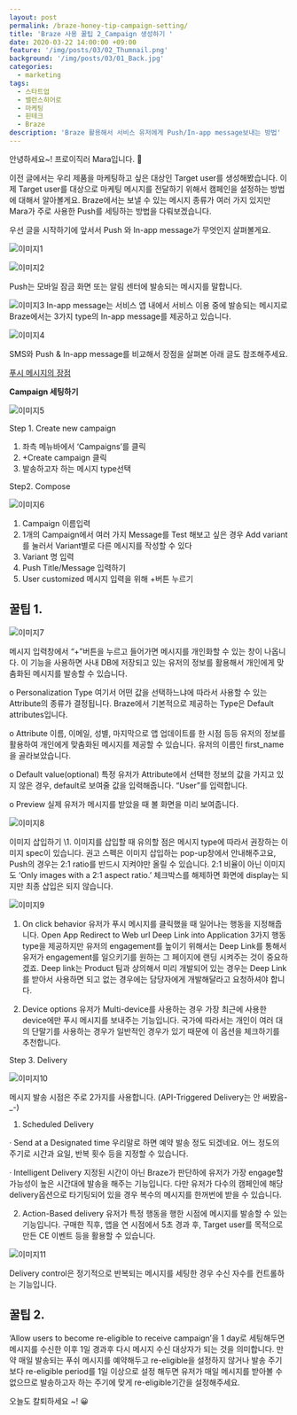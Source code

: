 ```yaml
---
layout: post
permalink: /braze-honey-tip-campaign-setting/
title: 'Braze 사용 꿀팁 2_Campaign 생성하기 '
date: 2020-03-22 14:00:00 +09:00
feature: '/img/posts/03/02_Thumnail.png'
background: '/img/posts/03/01_Back.jpg'
categories:
  - marketing
tags:
  - 스타트업
  - 밸런스히어로
  - 마케팅
  - 핀테크
  - Braze
description: 'Braze 활용해서 서비스 유저에게 Push/In-app message보내는 방법'
---
```


 

안녕하세요~!
프로이직러 Mara입니다. 🐳

이전 글에서는 우리 제품을 마케팅하고 싶은 대상인 Target user를 생성해봤습니다. 이제 Target user를 대상으로 마케팅 메시지를 전달하기 위해서 캠페인을 설정하는 방법에 대해서 알아볼게요. Braze에서는 보낼 수 있는 메시지 종류가 여러 가지 있지만 Mara가 주로 사용한 Push를 세팅하는 방법을 다뤄보겠습니다. 

우선 글을 시작하기에 앞서서 Push 와 In-app message가 무엇인지 살펴볼게요. 

![이미지1](/img/posts/03/01.png)

![이미지2](/img/posts/03/02.png)

Push는 모바일 잠금 화면 또는 알림 센터에 발송되는 메시지를 말합니다. 

![이미지3](/img/posts/03/03.png)
 In-app message는 서비스 앱 내에서 서비스 이용 중에 발송되는 메시지로 Braze에서는 3가지 type의 In-app message를 제공하고 있습니다.

![이미지4](/img/posts/03/04.png) 

SMS와 Push & In-app message를 비교해서 장점을 살펴본 아래 글도 참조해주세요.

[푸시 메시지의 장점](https://blog.sendbird.com/ko/sms와-차별화되는-인앱-메시징과-푸시-알림의-중요성/)

 **Campaign 세팅하기** 

![이미지5](/img/posts/03/05.png)

Step 1. Create new campaign

1. 좌측 메뉴바에서 ‘Campaigns’를 클릭
2. +Create campaign 클릭
3. 발송하고자 하는 메시지 type선택

 Step2. Compose

![이미지6](/img/posts/03/06.png)

1. Campaign 이름입력 
2. 1개의 Campaign에서 여러 가지 Message를 Test 해보고 싶은 경우 Add variant를 눌러서 Variant별로 다른 메시지를 작성할 수 있다
3. Variant 명 입력
4. Push Title/Message 입력하기
5. User customized 메시지 입력을 위해 +버튼 누르기



## 꿀팁 1.

![이미지7](/img/posts/03/07.png)

메시지 입력창에서 “+”버튼을 누르고 들어가면 메시지를 개인화할 수 있는 창이 나옵니다. 이 기능을 사용하면 사내 DB에 저장되고 있는 유저의 정보를 활용해서 개인에게 맞춤화된 메시지를 발송할 수 있습니다.

o  Personalization Type 
 여기서 어떤 값을 선택하느냐에 따라서 사용할 수 있는 Attribute의 종류가 결정됩니다. Braze에서 기본적으로 제공하는 Type은 Default attributes입니다.

o  Attribute
 이름, 이메일, 성별, 마지막으로 앱 업데이트를 한 시점 등등 유저의 정보를 활용하여 개인에게 맞춤화된 메시지를 제공할 수 있습니다. 유저의 이름인 first_name을 골라보았습니다.

o  Default value(optional)
 특정 유저가 Attribute에서 선택한 정보의 값을 가지고 있지 않은 경우, default로 보여줄 값을 입력해줍니다. “User”를 입력합니다.

o  Preview
 실제 유저가 메시지를 받았을 때 볼 화면을 미리 보여줍니다.

 

![이미지8](/img/posts/03/08.png)

 이미지 삽입하기 
 \1. 이미지를 삽입할 때 유의할 점은 메시지 type에 따라서 권장하는 이미지 spec이 있습니다. 권고 스펙은 이미지 삽입하는 pop-up창에서 안내해주고요, Push의 경우는 2:1 ratio를 반드시 지켜야만 올릴 수 있습니다. 2:1 비율이 아닌 이미지도 ‘Only images with a 2:1 aspect ratio.’ 체크박스를 해제하면 화면에 display는 되지만 최종 삽입은 되지 않습니다. 

 ![이미지9](/img/posts/03/09.png)

1.  On click behavior 
    유저가 푸시 메시지를 클릭했을 때 일어나는 행동을 지정해줍니다. 
   Open App
   Redirect to Web url
   Deep Link into Application 
   3가지 행동 type을 제공하지만 유저의 engagement를 높이기 위해서는 Deep Link를 통해서 유저가 engagement를 일으키기를 원하는 그 페이지에 랜딩 시켜주는 것이 중요하겠죠. Deep link는 Product 팀과 상의해서 미리 개발되어 있는 경우는 Deep Link를 받아서 사용하면 되고 없는 경우에는 담당자에게 개발해달라고 요청하셔야 합니다. 

2.  Device options 
    유저가 Multi-device를 사용하는 경우 가장 최근에 사용한 device에만 푸시 메시지를 보내주는 기능입니다. 국가에 따라서는 개인이 여러 대의 단말기를 사용하는 경우가 일반적인 경우가 있기 때문에 이 옵션을 체크하기를 추천합니다.

 Step 3. Delivery 

![이미지10](/img/posts/03/10.png)

 메시지 발송 시점은 주로 2가지를 사용합니다. (API-Triggered Delivery는 안 써봤음-_-)

1. Scheduled Delivery

·     Send at a Designated time
 우리말로 하면 예약 발송 정도 되겠네요.
 어느 정도의 주기로 시간과 요일, 반복 횟수 등을 지정할 수 있습니다.

·     Intelligent Delivery
 지정된 시간이 아닌 Braze가 판단하에 유저가 가장 engage할 가능성이 높은 시간대에 발송을 해주는 기능입니다. 다만 유저가 다수의 캠페인에 해당 delivery옵션으로 타기팅되어 있을 경우 복수의 메시지를 한꺼번에 받을 수 있습니다.

2. Action-Based delivery 
   유저가 특정 행동을 행한 시점에 메시지를 발송할 수 있는 기능입니다. 
   구매한 직후, 앱을 연 시점에서 5초 경과 후, Target user를 목적으로 만든 CE 이벤트 등을 활용할 수 있습니다. 

![이미지11](/img/posts/03/11.png) 

Delivery control은 정기적으로 반복되는 메시지를 세팅한 경우 수신 자수를 컨트롤하는 기능입니다.  

## 꿀팁 2.

 ‘Allow users to become re-eligible to receive campaign’을 1 day로 세팅해두면메시지를 수신한 이후 1일 경과후 다시 메시지 수신 대상자가 되는 것을 의미합니다. 만약 매일 발송되는 푸쉬 메시지를 예약해두고 re-eligible을 설정하지 않거나 발송 주기보다 re-eligible period를 1일 이상으로 설정 해두면 유저가 매일 메시지를 받아볼 수 없으므로 발송하고자 하는 주기에 맞게 re-eligible기간을 설정해주세요.

 오늘도 칼퇴하세요 ~! 😀